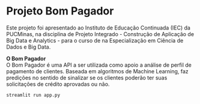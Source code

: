 # Projeto Bom Pagador  

Este projeto foi apresentado ao Instituto de Educação Continuada (IEC) da PUCMinas, 
na disciplina de Projeto Integrado - Construção de Aplicação de Big Data e Analytics - 
para o curso de na Especialização em Ciência de Dados e Big Data.  

**O Bom Pagador**  
O Bom Pagador é uma API a ser utilizada como apoio a análise de perfil de pagamento de clientes. 
Baseada em algoritmos de Machine Learning, faz predições no sentido de sinalizar se os clientes poderão ter suas solicitações de crédito aprovadas ou não. 

``` streamlit run app.py ```
